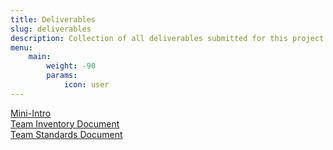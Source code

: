 ```yaml
---
title: Deliverables
slug: deliverables
description: Collection of all deliverables submitted for this project
menu:
    main:
        weight: -90
        params:
            icon: user
---
```

[Mini-Intro](mini-intro.pdf)  
[Team Inventory Document](teamInventory.pdf)  
[Team Standards Document](teamStandards.pdf)  
